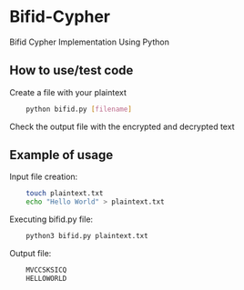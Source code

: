 # Bifid-Cypher

Bifid Cypher Implementation Using Python

## How to use/test code

Create a file with your plaintext

```bash
    python bifid.py [filename]
```

Check the output file with the encrypted and decrypted text

## Example of usage

Input file creation:

```bash
    touch plaintext.txt
    echo "Hello World" > plaintext.txt
```

Executing bifid.py file:

```bash
    python3 bifid.py plaintext.txt
```

Output file:

```bash
    MVCCSKSICQ
    HELLOWORLD
```
